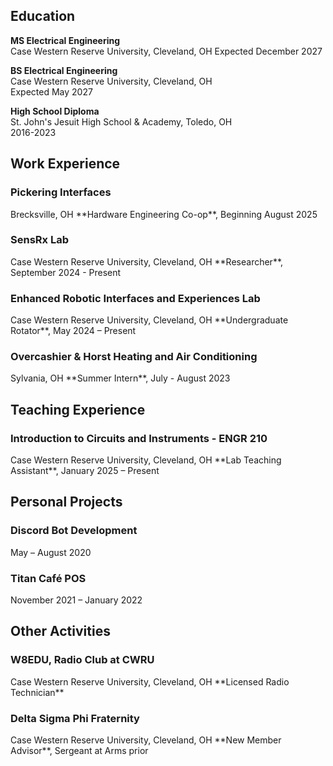 <h2>Education</h2>

**MS Electrical Engineering**  
Case Western Reserve University, Cleveland, OH
Expected December 2027

**BS Electrical Engineering**  
Case Western Reserve University, Cleveland, OH  
Expected May 2027  
  
**High School Diploma**  
St. John's Jesuit High School & Academy, Toledo, OH  
2016-2023

<h2>Work Experience</h2>

<h3>Pickering Interfaces</h3>
Brecksville, OH
**Hardware Engineering Co-op**, Beginning August 2025

<h3>SensRx Lab</h3>  
Case Western Reserve University, Cleveland, OH  
**Researcher**, September 2024 - Present  

<h3>Enhanced Robotic Interfaces and Experiences Lab</h3>  
Case Western Reserve University, Cleveland, OH  
**Undergraduate Rotator**, May 2024 – Present  

<h3>Overcashier & Horst Heating and Air Conditioning</h3>  
Sylvania, OH  
**Summer Intern**, July - August 2023  

<h2>Teaching Experience</h2>

<h3>Introduction to Circuits and Instruments - ENGR 210</h3>  
Case Western Reserve University, Cleveland, OH  
**Lab Teaching Assistant**, January 2025 – Present  

<h2>Personal Projects</h2>

<h3>Discord Bot Development</h3>  
May – August 2020  

<h3>Titan Café POS</h3>  
November 2021 – January 2022  

<h2>Other Activities</h2>

<h3>W8EDU, Radio Club at CWRU</h3>  
Case Western Reserve University, Cleveland, OH  
**Licensed Radio Technician**  

<h3>Delta Sigma Phi Fraternity</h3>  
Case Western Reserve University, Cleveland, OH  
**New Member Advisor**, Sergeant at Arms prior  